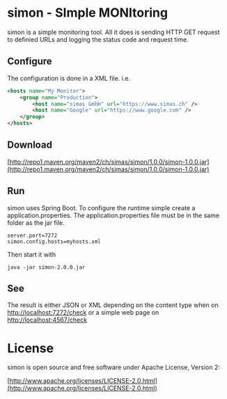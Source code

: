 # simon - SImple MONItoring

simon is a simple monitoring tool.
All it does is sending HTTP GET request to definied URLs and logging the status code and request time.

## Configure

The configuration is done in a XML file. i.e.

``` xml
<hosts name="My Monitor">
    <group name="Production">
        <host name="simas GmbH" url="https://www.simas.ch" />
        <host name="Google" url="https://www.google.com" />
    </group>
</hosts>
```
## Download

[http://repo1.maven.org/maven2/ch/simas/simon/1.0.0/simon-1.0.0.jar](http://repo1.maven.org/maven2/ch/simas/simon/1.0.0/simon-1.0.0.jar)

## Run

simon uses Spring Boot. To configure the runtime simple create a application.properties.
The application.properties file must be in the same folder as the jar file.
```
server.port=7272
simon.config.hosts=myhosts.xml
```

Then start it with

```
java -jar simon-2.0.0.jar
```

## See

The result is either JSON or XML depending on the content type when on [http://localhost:7272/check](http://localhost:7272/check) or a simple web page on [http://localhost:4567/check](http://localhost:4567/check)

# License

simon is open source and free software under Apache License, Version 2:

[http://www.apache.org/licenses/LICENSE-2.0.html](http://www.apache.org/licenses/LICENSE-2.0.html)
